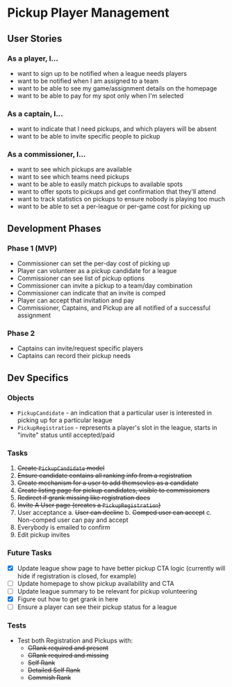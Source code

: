 # Pickup Player Management

## User Stories

### As a player, I...
 - want to sign up to be notified when a league needs players
 - want to be notified when I am assigned to a team
 - want to be able to see my game/assignment details on the homepage
 - want to be able to pay for my spot only when I'm selected

### As a captain, I...
 - want to indicate that I need pickups, and which players will be absent
 - want to be able to invite specific people to pickup

### As a commissioner, I...
 - want to see which pickups are available
 - want to see which teams need pickups
 - want to be able to easily match pickups to available spots
 - want to offer spots to pickups and get confirmation that they'll attend
 - want to track statistics on pickups to ensure nobody is playing too much
 - want to be able to set a per-league or per-game cost for picking up

## Development Phases

### Phase 1 (MVP)
 - Commissioner can set the per-day cost of picking up
 - Player can volunteer as a pickup candidate for a league
 - Commissioner can see list of pickup options
 - Commissioner can invite a pickup to a team/day combination
 - Commissioner can indicate that an invite is comped
 - Player can accept that invitation and pay
 - Commissioner, Captains, and Pickup are all notified of a successful assignment

### Phase 2
 - Captains can invite/request specific players
 - Captains can record their pickup needs

## Dev Specifics

### Objects
 - `PickupCandidate` - an indication that a particular user is interested in picking up for a particular league
 - `PickupRegistration` - represents a player's slot in the league, starts in "invite" status until accepted/paid

### Tasks
 1. ~~Create `PickupCandidate` model~~
 2. ~~Ensure candidate contains all ranking info from a registration~~
 3. ~~Create mechanism for a user to add themsevles as a candidate~~
 4. ~~Create listing page for pickup candidates, visible to commissioners~~
 5. ~~Redirect if grank missing like registration does~~
 6. ~~Invite A User page (creates a `PickupRegistration`)~~
 7. User acceptance
  a. ~~User can decline~~
  b. ~~Comped user can accept~~
  c. Non-comped user can pay and accept
 8. Everybody is emailed to confirm
 9. Edit pickup invites
 

### Future Tasks
 - [X] Update league show page to have better pickup CTA logic (currently will hide if registration is closed, for example)
 - [ ] Update homepage to show pickup availability and CTA
 - [ ] Update league summary to be relevant for pickup volunteering
 - [X] Figure out how to get grank in here
 - [ ] Ensure a player can see their pickup status for a league

 ### Tests
  - Test both Registration and Pickups with:
    - ~~GRank required and present~~
    - ~~GRank required and missing~~
    - ~~Self Rank~~
    - ~~Detailed Self Rank~~
    - ~~Commish Rank~~